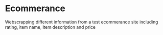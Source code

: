 # Ecommerance
Webscrapping different information from a test ecommerance site including rating, item name, item description and price
